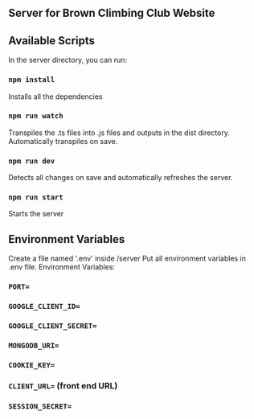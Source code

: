 ## Server for Brown Climbing Club Website

## Available Scripts

In the server directory, you can run:

### `npm install`

Installs all the dependencies

### `npm run watch`

Transpiles the .ts files into .js files and outputs in the dist directory. Automatically transpiles on save.

### `npm run dev`

Detects all changes on save and automatically refreshes the server.

### `npm run start`

Starts the server

## Environment Variables

Create a file named '.env' inside /server
Put all environment variables in .env file.
Environment Variables:

### `PORT=`

### `GOOGLE_CLIENT_ID=`

### `GOOGLE_CLIENT_SECRET=`

### `MONGODB_URI=`

### `COOKIE_KEY=`

### `CLIENT_URL=` (front end URL)

### `SESSION_SECRET=`
